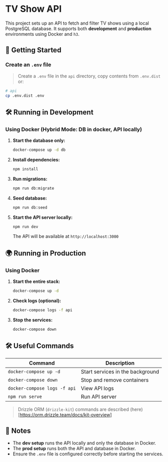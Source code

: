 # TV Show API

This project sets up an API to fetch and filter TV shows using a local PostgreSQL database. It supports both **development** and **production** environments using Docker and `h3`.

## 🚀 Getting Started

### Create an `.env` file

> Create a `.env` file in the `api` directory, copy contents from `.env.dist` or:

```sh
# api
cp .env.dist .env
```

## 🛠 Running in Development

### Using Docker (Hybrid Mode: DB in docker, API locally)

1. **Start the database only:**
   ```sh
   docker-compose up -d db
   ```
2. **Install dependencies:**
   ```sh
   npm install
   ```
3. **Run migrations:**
   ```sh
   npm run db:migrate
   ```
4. **Seed database:**
   ```sh
   npm run db:seed
   ```
5. **Start the API server locally:**

   ```sh
   npm run dev
   ```

   The API will be available at `http://localhost:3000`

## 🌍 Running in Production

### **Using Docker**

1. **Start the entire stack:**
   ```sh
   docker-compose up -d
   ```
2. **Check logs (optional):**
   ```sh
   docker-compose logs -f api
   ```
3. **Stop the services:**
   ```sh
   docker-compose down
   ```

## 🛠 Useful Commands

| Command                      | Description                      |
| ---------------------------- | -------------------------------- |
| `docker-compose up -d`       | Start services in the background |
| `docker-compose down`        | Stop and remove containers       |
| `docker-compose logs -f api` | View API logs                    |
| `npm run serve`              | Run API server                   |

> Drizzle ORM (`drizzle-kit`) commands are described (here)[https://orm.drizzle.team/docs/kit-overview]

## 📌 Notes

- The **dev setup** runs the API locally and only the database in Docker.
- The **prod setup** runs both the API and database in Docker.
- Ensure the `.env` file is configured correctly before starting the services.

